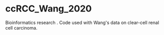 # ccRCC_Wang_2020
Bioinformatics research . Code used with Wang's data on clear-cell renal cell carcinoma.
